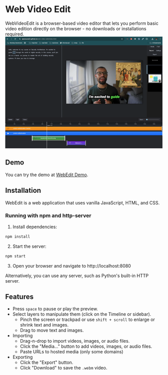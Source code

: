 # Web Video Edit

WebVideoEdit is a browser-based video editor that lets you perform basic video edition directly on the browser - no downloads or installations required.
<img src="assets/image.png" alt="Web Video Edit demo" width="500">
## Demo
You can try the demo at [WebEdit Demo](https://apssouza22.github.io/web-video-edit/index.html#https://apssouza22.github.io/web-video-edit/assets/example.json).

## Installation
WebEdit is a web application that uses vanilla JavaScript, HTML, and CSS. 

### Running with npm and http-server
1. Install dependencies:
```bash
npm install
```

2. Start the server:
```bash
npm start
```

3. Open your browser and navigate to http://localhost:8080

Alternatively, you can use any server, such as Python's built-in HTTP server.

## Features
- Press `space` to pause or play the preview.
- Select layers to manipulate them (click on the Timeline or sidebar).
  - Pinch the screen or trackpad or use `shift + scroll` to enlarge or shrink text and images.
  - Drag to move text and images.
- Importing
  - Drag-n-drop to import videos, images, or audio files.
  - Click the "Media..." button to add videos, images, or audio files.
  - Paste URLs to hosted media (only some domains)
- Exporting
  - Click the "Export" button.
  - Click "Download" to save the `.webm` video.
